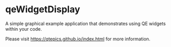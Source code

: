 # qeWidgetDisplay
A simple graphical example application that demonstrates using QE widgets
within your code.

Please visit https://qtepics.github.io/index.html for more information.

